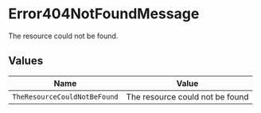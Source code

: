 # Error404NotFoundMessage

The resource could not be found.


## Values

| Name                            | Value                           |
| ------------------------------- | ------------------------------- |
| `TheResourceCouldNotBeFound`    | The resource could not be found |